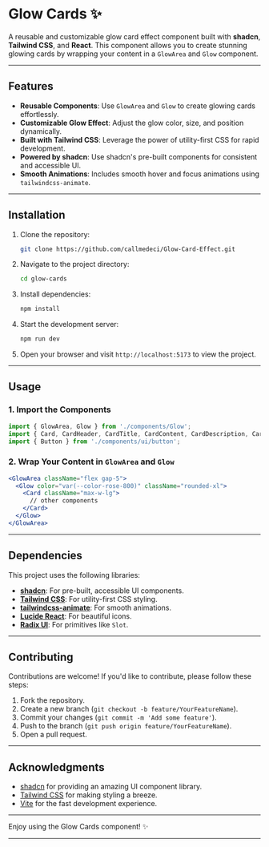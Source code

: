 # Glow Cards ✨

A reusable and customizable glow card effect component built with **shadcn**, **Tailwind CSS**, and **React**. This component allows you to create stunning glowing cards by wrapping your content in a `GlowArea` and `Glow` component.

---

## Features

- **Reusable Components**: Use `GlowArea` and `Glow` to create glowing cards effortlessly.
- **Customizable Glow Effect**: Adjust the glow color, size, and position dynamically.
- **Built with Tailwind CSS**: Leverage the power of utility-first CSS for rapid development.
- **Powered by shadcn**: Use shadcn's pre-built components for consistent and accessible UI.
- **Smooth Animations**: Includes smooth hover and focus animations using `tailwindcss-animate`.

---

## Installation

1. Clone the repository:
   ```bash
   git clone https://github.com/callmedeci/Glow-Card-Effect.git
   ```

2. Navigate to the project directory:
   ```bash
   cd glow-cards
   ```

3. Install dependencies:
   ```bash
   npm install
   ```

4. Start the development server:
   ```bash
   npm run dev
   ```

5. Open your browser and visit `http://localhost:5173` to view the project.

---

## Usage

### 1. Import the Components

```jsx
import { GlowArea, Glow } from './components/Glow';
import { Card, CardHeader, CardTitle, CardContent, CardDescription, CardFooter } from './components/ui/card';
import { Button } from './components/ui/button';
```

### 2. Wrap Your Content in `GlowArea` and `Glow`

```jsx
<GlowArea className="flex gap-5">
  <Glow color="var(--color-rose-800)" className="rounded-xl">
    <Card className="max-w-lg">
      // other components
    </Card>
  </Glow>
</GlowArea>
```

---

## Dependencies

This project uses the following libraries:

- **[shadcn](https://ui.shadcn.com/)**: For pre-built, accessible UI components.
- **[Tailwind CSS](https://tailwindcss.com/)**: For utility-first CSS styling.
- **[tailwindcss-animate](https://github.com/jamiebuilds/tailwindcss-animate)**: For smooth animations.
- **[Lucide React](https://lucide.dev/)**: For beautiful icons.
- **[Radix UI](https://www.radix-ui.com/)**: For primitives like `Slot`.

---

## Contributing

Contributions are welcome! If you'd like to contribute, please follow these steps:

1. Fork the repository.
2. Create a new branch (`git checkout -b feature/YourFeatureName`).
3. Commit your changes (`git commit -m 'Add some feature'`).
4. Push to the branch (`git push origin feature/YourFeatureName`).
5. Open a pull request.

---

## Acknowledgments

- [shadcn](https://ui.shadcn.com/) for providing an amazing UI component library.
- [Tailwind CSS](https://tailwindcss.com/) for making styling a breeze.
- [Vite](https://vitejs.dev/) for the fast development experience.

---

Enjoy using the Glow Cards component! ✨

---
